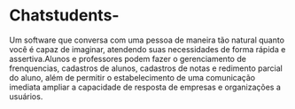 # Chatstudents- 
Um software que conversa com uma pessoa de maneira tão natural quanto você é capaz de imaginar, atendendo suas necessidades de forma rápida e assertiva.Alunos e professores podem fazer o gerenciamento de frenquencias, cadastros de alunos, cadastros de notas e redimento parcial do aluno, além de permitir o estabelecimento de uma comunicação imediata ampliar a capacidade de resposta de empresas e organizações a usuários.


